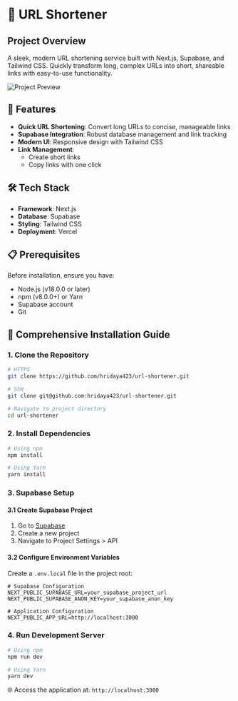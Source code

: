 # 🔗 URL Shortener

## Project Overview

A sleek, modern URL shortening service built with Next.js, Supabase, and Tailwind CSS. Quickly transform long, complex URLs into short, shareable links with easy-to-use functionality.

![Project Preview](https://cloud-kj6yptuwl-hack-club-bot.vercel.app/0image.png)

## 🌟 Features

- **Quick URL Shortening**: Convert long URLs to concise, manageable links
- **Supabase Integration**: Robust database management and link tracking
- **Modern UI**: Responsive design with Tailwind CSS
- **Link Management**: 
  - Create short links
  - Copy links with one click

## 🛠 Tech Stack

- **Framework**: Next.js
- **Database**: Supabase
- **Styling**: Tailwind CSS
- **Deployment**: Vercel

## 📋 Prerequisites

Before installation, ensure you have:
- Node.js (v18.0.0 or later)
- npm (v8.0.0+) or Yarn
- Supabase account
- Git

## 🔧 Comprehensive Installation Guide

### 1. Clone the Repository

```bash
# HTTPS
git clone https://github.com/hridaya423/url-shortener.git

# SSH
git clone git@github.com:hridaya423/url-shortener.git

# Navigate to project directory
cd url-shortener
```

### 2. Install Dependencies

```bash
# Using npm
npm install

# Using Yarn
yarn install
```

### 3. Supabase Setup

#### 3.1 Create Supabase Project
1. Go to [Supabase](https://supabase.com/)
2. Create a new project
3. Navigate to Project Settings > API

#### 3.2 Configure Environment Variables
Create a `.env.local` file in the project root:

```env
# Supabase Configuration
NEXT_PUBLIC_SUPABASE_URL=your_supabase_project_url
NEXT_PUBLIC_SUPABASE_ANON_KEY=your_supabase_anon_key

# Application Configuration
NEXT_PUBLIC_APP_URL=http://localhost:3000
```

### 4. Run Development Server

```bash
# Using npm
npm run dev

# Using Yarn
yarn dev
```

🌐 Access the application at: `http://localhost:3000`
